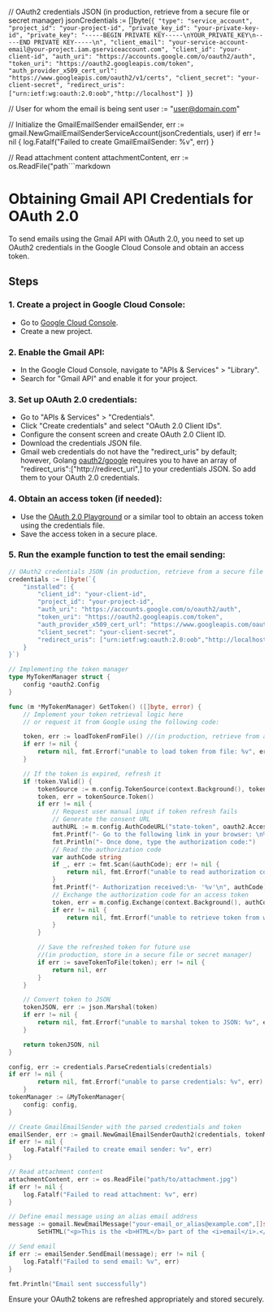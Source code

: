 // OAuth2 credentials JSON (in production, retrieve from a secure file or secret manager)
jsonCredentials := []byte(`{
    "type": "service_account",
    "project_id": "your-project-id",
    "private_key_id": "your-private-key-id",
    "private_key": "-----BEGIN PRIVATE KEY-----\nYOUR_PRIVATE_KEY\n-----END PRIVATE KEY-----\n",
    "client_email": "your-service-account-email@your-project.iam.gserviceaccount.com",
    "client_id": "your-client-id",
    "auth_uri": "https://accounts.google.com/o/oauth2/auth",
    "token_uri": "https://oauth2.googleapis.com/token",
    "auth_provider_x509_cert_url": "https://www.googleapis.com/oauth2/v1/certs",
    "client_secret": "your-client-secret",
    "redirect_uris": ["urn:ietf:wg:oauth:2.0:oob","http://localhost"]
}`)

// User for whom the email is being sent
user := "user@domain.com"

// Initialize the GmailEmailSender
emailSender, err := gmail.NewGmailEmailSenderServiceAccount(jsonCredentials, user)
if err != nil {
    log.Fatalf("Failed to create GmailEmailSender: %v", err)
}

// Read attachment content
attachmentContent, err := os.ReadFile("path```markdown
# Obtaining Gmail API Credentials for OAuth 2.0

To send emails using the Gmail API with OAuth 2.0, you need to set up OAuth2 credentials in the Google Cloud Console and obtain an access token.

## Steps

### 1. Create a project in Google Cloud Console:

- Go to [Google Cloud Console](https://console.cloud.google.com/).
- Create a new project.

### 2. Enable the Gmail API:

- In the Google Cloud Console, navigate to "APIs & Services" > "Library".
- Search for "Gmail API" and enable it for your project.

### 3. Set up OAuth 2.0 credentials:

- Go to "APIs & Services" > "Credentials".
- Click "Create credentials" and select "OAuth 2.0 Client IDs".
- Configure the consent screen and create OAuth 2.0 Client ID.
- Download the credentials JSON file.
- Gmail web credentials do not have the "redirect_uris" by default; however, Golang [oauth2/google](https://github.com/golang/oauth2/blob/0f29369cfe4552d0e4bcddc57cc75f4d7e672a33/google/google.go#L61) requires you to have an array of "redirect_uris":["http://redirect_uri",] to your credentials JSON. So add them to your OAuth 2.0 credentials.

### 4. Obtain an access token (if needed):

- Use the [OAuth 2.0 Playground](https://developers.google.com/oauthplayground/) or a similar tool to obtain an access token using the credentials file.
- Save the access token in a secure place.

### 5. Run the example function to test the email sending:

```go
// OAuth2 credentials JSON (in production, retrieve from a secure file or secret manager)
credentials := []byte(`{
	"installed": {
		"client_id": "your-client-id",
		"project_id": "your-project-id",
		"auth_uri": "https://accounts.google.com/o/oauth2/auth",
		"token_uri": "https://oauth2.googleapis.com/token",
		"auth_provider_x509_cert_url": "https://www.googleapis.com/oauth2/v1/certs",
		"client_secret": "your-client-secret",
		"redirect_uris": ["urn:ietf:wg:oauth:2.0:oob","http://localhost"]
	}
}`)

// Implementing the token manager
type MyTokenManager struct {
	config *oauth2.Config
}

func (m *MyTokenManager) GetToken() ([]byte, error) {
	// Implement your token retrieval logic here 
	// or request it from Google using the following code:

	token, err := loadTokenFromFile() //(in production, retrieve from a secure file or secret manager)
	if err != nil {
		return nil, fmt.Errorf("unable to load token from file: %v", err)
	}

	// If the token is expired, refresh it
	if !token.Valid() {
		tokenSource := m.config.TokenSource(context.Background(), token)
		token, err = tokenSource.Token()
		if err != nil {
			// Request user manual input if token refresh fails
			// Generate the consent URL
			authURL := m.config.AuthCodeURL("state-token", oauth2.AccessTypeOffline)
			fmt.Printf("- Go to the following link in your browser: \n%v\n", authURL)
			fmt.Println("- Once done, type the authorization code:")
			// Read the authorization code
			var authCode string
			if _, err := fmt.Scan(&authCode); err != nil {
				return nil, fmt.Errorf("unable to read authorization code: %v", err)
			}
			fmt.Printf("- Authorization received:\n- '%v'\n", authCode)
			// Exchange the authorization code for an access token
			token, err = m.config.Exchange(context.Background(), authCode)
			if err != nil {
				return nil, fmt.Errorf("unable to retrieve token from web: %v", err)
			}
		}

		// Save the refreshed token for future use
		//(in production, store in a secure file or secret manager)
		if err := saveTokenToFile(token); err != nil {
			return nil, err
		}
	}

	// Convert token to JSON
	tokenJSON, err := json.Marshal(token)
	if err != nil {
		return nil, fmt.Errorf("unable to marshal token to JSON: %v", err)
	}

	return tokenJSON, nil
}

config, err := credentials.ParseCredentials(credentials)
if err != nil {
		return nil, fmt.Errorf("unable to parse credentials: %v", err)
	}
tokenManager := &MyTokenManager{
	config: config,
}

// Create GmailEmailSender with the parsed credentials and token
emailSender, err := gmail.NewGmailEmailSenderOauth2(credentials, tokenManager, "me")
if err != nil {
	log.Fatalf("Failed to create email sender: %v", err)
}

// Read attachment content
attachmentContent, err := os.ReadFile("path/to/attachment.jpg")
if err != nil {
	log.Fatalf("Failed to read attachment: %v", err)
}

// Define email message using an alias email address
message := gomail.NewEmailMessage("your-email_or_alias@example.com",[]string{"recipient@example.com"}, "Test Email with attachment", "This is the plain text part of the email.").
		SetHTML("<p>This is the <b>HTML</b> part of the <i>email</i>.</p>").AddAttachments(*gomail.NewAttachment("attachment.jpg", attachmentContent))

// Send email
if err := emailSender.SendEmail(message); err != nil {
	log.Fatalf("Failed to send email: %v", err)
}

fmt.Println("Email sent successfully")

```

Ensure your OAuth2 tokens are refreshed appropriately and stored securely.